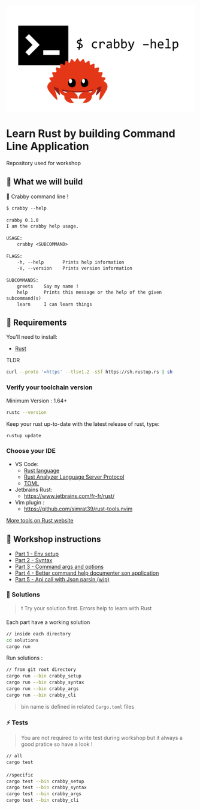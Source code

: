 ![](app.png)

# Learn Rust by building Command Line Application

Repository used for workshop

## :dart:  What we will build

🦀 Crabby command line !

```
$ crabby --help

crabby 0.1.0
I am the crabby help usage.

USAGE:
    crabby <SUBCOMMAND>

FLAGS:
    -h, --help       Prints help information
    -V, --version    Prints version information

SUBCOMMANDS:
    greets    Say my name !
    help      Prints this message or the help of the given subcommand(s)
    learn     I can learn things

```

## :pencil: Requirements

You'll need to install:

- [Rust](https://www.rust-lang.org/tools/install)

TLDR 

```bash
curl --proto '=https' --tlsv1.2 -sSf https://sh.rustup.rs | sh
```

### Verify your toolchain version

Minimum Version : 1.64+ 

```bash
rustc --version
```

Keep your rust up-to-date with the latest release of rust, type:

```bash
rustup update
```


### Choose your IDE


* VS Code: 
    * [Rust language](https://marketplace.visualstudio.com/items?itemName=rust-lang.rust)
    * [Rust Analyzer Language Server Protocol](https://marketplace.visualstudio.com/items?itemName=rust-lang.rust-analyzer)
    * [TOML](https://marketplace.visualstudio.com/items?itemName=bungcip.better-toml)
* Jetbrains Rust: 
    * https://www.jetbrains.com/fr-fr/rust/
* Vim plugin : 
    * https://github.com/simrat39/rust-tools.nvim

[More tools on Rust website](https://www.rust-lang.org/tools)

## :pencil: Workshop instructions 


* [Part 1 - Env setup](./1_setup) 
* [Part 2 - Syntax](./2_syntax)
* [Part 3 - Command args and options](./3_args)
* [Part 4 - Better command help documenter son application](./4_cli)
* [Part 5 - Api call with Json parsin (wip)](./5_api)


### :eyes: Solutions

> :exclamation: Try your solution first. Errors help to learn with Rust


Each part have a working solution


```bash
// inside each directory 
cd solutions
cargo run 
```

Run solutions :


```bash
// from git root directory
cargo run --bin crabby_setup
cargo run --bin crabby_syntax
cargo run --bin crabby_args
cargo run --bin crabby_cli
```

> bin name is defined in related `Cargo.toml` files


### :zap: Tests

> You are not required to write test during workshop but it always a good pratice so have a look !

```bash
// all
cargo test

//specific
cargo test --bin crabby_setup
cargo test --bin crabby_syntax
cargo test --bin crabby_args
cargo test --bin crabby_cli
```

